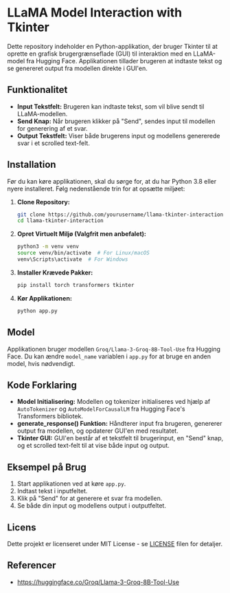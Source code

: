 # LLaMA Model Interaction with Tkinter

Dette repository indeholder en Python-applikation, der bruger Tkinter til at oprette en grafisk brugergrænseflade (GUI) til interaktion med en LLaMA-model fra Hugging Face. Applikationen tillader brugeren at indtaste tekst og se genereret output fra modellen direkte i GUI'en.

## Funktionalitet

- **Input Tekstfelt:** Brugeren kan indtaste tekst, som vil blive sendt til LLaMA-modellen.
- **Send Knap:** Når brugeren klikker på "Send", sendes input til modellen for generering af et svar.
- **Output Tekstfelt:** Viser både brugerens input og modellens genererede svar i et scrolled text-felt.

## Installation

Før du kan køre applikationen, skal du sørge for, at du har Python 3.8 eller nyere installeret. Følg nedenstående trin for at opsætte miljøet:

1. **Clone Repository:**

   ```bash
   git clone https://github.com/yourusername/llama-tkinter-interaction.git
   cd llama-tkinter-interaction
   ```

2. **Opret Virtuelt Miljø (Valgfrit men anbefalet):**

   ```bash
   python3 -m venv venv
   source venv/bin/activate  # For Linux/macOS
   venv\Scripts\activate  # For Windows
   ```

3. **Installer Krævede Pakker:**

   ```bash
   pip install torch transformers tkinter
   ```

4. **Kør Applikationen:**

   ```bash
   python app.py
   ```

## Model

Applikationen bruger modellen `Groq/Llama-3-Groq-8B-Tool-Use` fra Hugging Face. Du kan ændre `model_name` variablen i `app.py` for at bruge en anden model, hvis nødvendigt.

## Kode Forklaring

- **Model Initialisering:** Modellen og tokenizer initialiseres ved hjælp af `AutoTokenizer` og `AutoModelForCausalLM` fra Hugging Face's Transformers bibliotek.
- **generate_response() Funktion:** Håndterer input fra brugeren, genererer output fra modellen, og opdaterer GUI'en med resultatet.
- **Tkinter GUI:** GUI'en består af et tekstfelt til brugerinput, en "Send" knap, og et scrolled text-felt til at vise både input og output.

## Eksempel på Brug

1. Start applikationen ved at køre `app.py`.
2. Indtast tekst i inputfeltet.
3. Klik på "Send" for at generere et svar fra modellen.
4. Se både din input og modellens output i outputfeltet.

## Licens

Dette projekt er licenseret under MIT License - se [LICENSE](LICENSE) filen for detaljer.

## Referencer

* https://huggingface.co/Groq/Llama-3-Groq-8B-Tool-Use

